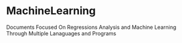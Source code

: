 # MachineLearning
Documents Focused On Regressions Analysis and Machine Learning Through Multiple Lanaguages and Programs

